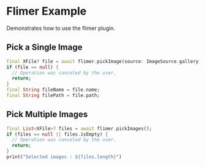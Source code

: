 # Flimer Example

Demonstrates how to use the flimer plugin.

## Pick a Single Image

```dart
final XFile? file = await flimer.pickImage(source: ImageSource.gallery);
if (file == null) {
  // Operation was canceled by the user.
  return;
}
final String fileName = file.name;
final String filePath = file.path;
```

## Pick Multiple Images

```dart
final List<XFile>? files = await flimer.pickImages();
if (files == null || files.isEmpty) {
  // Operation was canceled by the user.
  return;
}
print("Selected images : ${files.length}")
```

